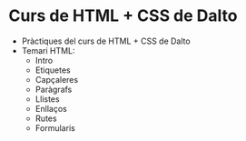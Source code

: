 # Curs de HTML + CSS de Dalto
- Pràctiques del curs de HTML + CSS de Dalto
- Temari HTML:
    - Intro
    - Etiquetes
    - Capçaleres
    - Paràgrafs
    - Llistes
    - Enllaços
    - Rutes
    - Formularis
